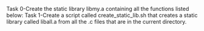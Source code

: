 Task 0-Create the static library libmy.a containing all the functions listed below:
Task 1-Create a script called create_static_lib.sh that creates a static library called liball.a from all the .c files that are in the current directory.
